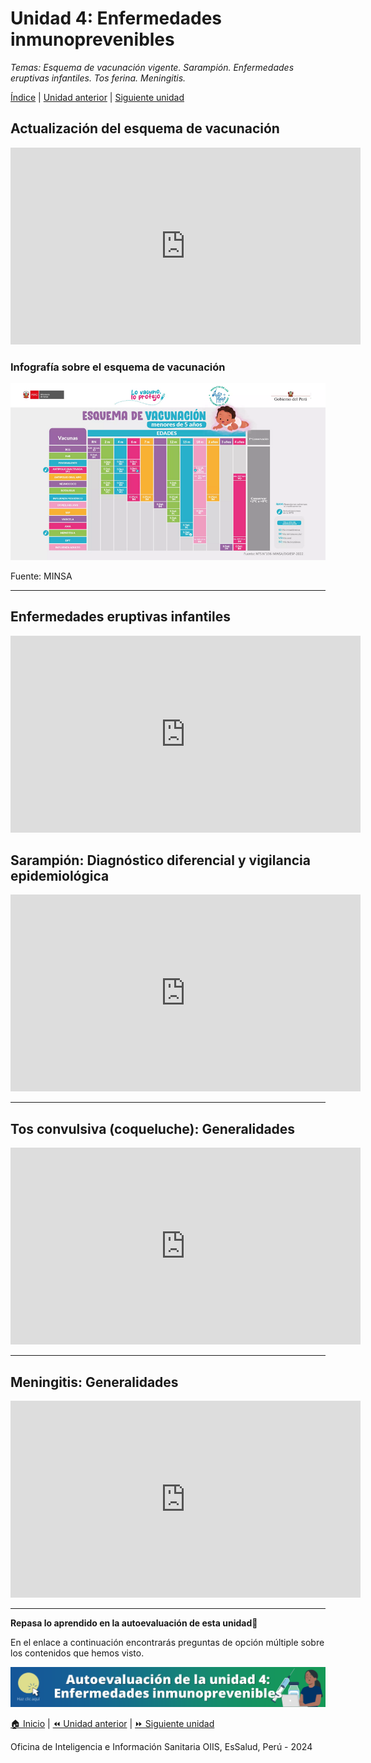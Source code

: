 <html>
<head>
<title>Unidad 4: Enfermedades inmunoprevenibles</title>
</head>
<body>

<h1>Unidad 4: Enfermedades inmunoprevenibles</h1>
<p><i>Temas: Esquema de vacunación vigente. Sarampión. Enfermedades eruptivas infantiles. Tos ferina. Meningitis.</i></p>
<p><a href="index.html">Índice</a> | <a href="u3.html">Unidad anterior</a> | <a href="u5.html">Siguiente unidad</a>

<h2>Actualización del esquema de vacunación</h2>
<p><iframe width="560" height="315" src="https://www.youtube.com/embed/3Have7Hsjq8?si=-2SmwiInv0GrDSfO" title="YouTube video player" frameborder="0" allow="accelerometer; autoplay; clipboard-write; encrypted-media; gyroscope; picture-in-picture; web-share" allowfullscreen></iframe></p>

<h3>Infografía sobre el esquema de vacunación</h3>
<p><img src="./images/esquema.png" alt="Infografía sobre el esquema de vacunación"></p>
<p>Fuente: MINSA</p>

<hr>

<h2>Enfermedades eruptivas infantiles</h2>
<p><iframe width="560" height="315" src="https://www.youtube.com/embed/kPnkDPnPr1o?si=NWNb4mc8Ogvf-gE9&amp;start=105" title="YouTube video player" frameborder="0" allow="accelerometer; autoplay; clipboard-write; encrypted-media; gyroscope; picture-in-picture; web-share" allowfullscreen></iframe></p>

<h2>Sarampión: Diagnóstico diferencial y vigilancia epidemiológica</h2>
<p><iframe width="560" height="315" src="https://www.youtube.com/embed/TLb-6tLU18U?si=v2X8hFvUd3BJyI4l" title="YouTube video player" frameborder="0" allow="accelerometer; autoplay; clipboard-write; encrypted-media; gyroscope; picture-in-picture; web-share" allowfullscreen></iframe></p>

<hr>

<h2>Tos convulsiva (coqueluche): Generalidades</h2>
<p><iframe width="560" height="315" src="https://www.youtube.com/embed/DawsGAp7l2g?si=wjuwkJjvk4PMTEBF&amp;start=66" title="YouTube video player" frameborder="0" allow="accelerometer; autoplay; clipboard-write; encrypted-media; gyroscope; picture-in-picture; web-share" allowfullscreen></iframe></p>

<hr>

<h2>Meningitis: Generalidades</h2>
<p><iframe width="560" height="315" src="https://www.youtube.com/embed/lTtaidsGi88?si=kwSi6qIQL_dismxy" title="YouTube video player" frameborder="0" allow="accelerometer; autoplay; clipboard-write; encrypted-media; gyroscope; picture-in-picture; web-share" allowfullscreen></iframe></p>

<hr>

<p><b>Repasa lo aprendido en la autoevaluación de esta unidad</b>&#128221;</p>
<p>En el enlace a continuación encontrarás preguntas de opción múltiple sobre los contenidos que hemos visto.</p>

<p><a href="u4_autoeval.html"><img src="./images/autoeval_u4.png" alt="Autoevaluación - Unidad 4"></a></p>

<p><a href="index.html">&#127968; Inicio</a> | <a href="u3.html">&#9194; Unidad anterior</a> | <a href="u5.html">&#9193; Siguiente unidad</a></p>

<p>Oficina de Inteligencia e Información Sanitaria OIIS, EsSalud, Perú - 2024</p>

